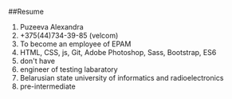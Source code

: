 ##Resume
1. Puzeeva Alexandra
2. +375(44)734-39-85 (velcom)
3. To become an employee of EPAM
4. HTML, CSS, js, Git, Adobe Photoshop, Sass, Bootstrap, ES6
5. don't have 
6. engineer of testing labaratory
7. Belarusian state university of informatics and radioelectronics
8. pre-intermediate 